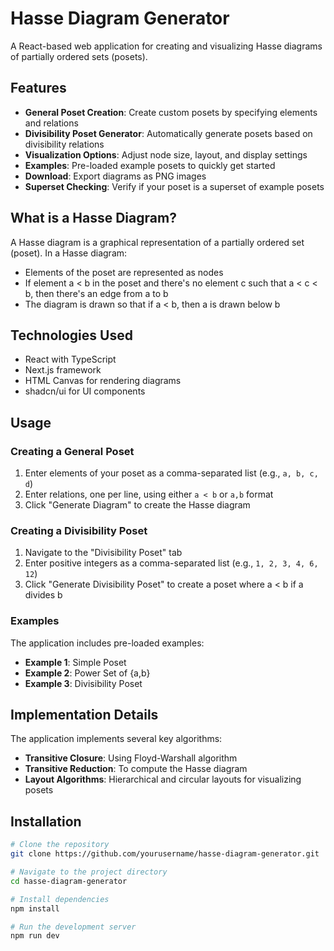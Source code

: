 # Hasse Diagram Generator

A React-based web application for creating and visualizing Hasse diagrams of partially ordered sets (posets).

## Features

- **General Poset Creation**: Create custom posets by specifying elements and relations
- **Divisibility Poset Generator**: Automatically generate posets based on divisibility relations
- **Visualization Options**: Adjust node size, layout, and display settings
- **Examples**: Pre-loaded example posets to quickly get started
- **Download**: Export diagrams as PNG images
- **Superset Checking**: Verify if your poset is a superset of example posets

## What is a Hasse Diagram?

A Hasse diagram is a graphical representation of a partially ordered set (poset). In a Hasse diagram:

- Elements of the poset are represented as nodes
- If element a < b in the poset and there's no element c such that a < c < b, then there's an edge from a to b
- The diagram is drawn so that if a < b, then a is drawn below b

## Technologies Used

- React with TypeScript
- Next.js framework
- HTML Canvas for rendering diagrams
- shadcn/ui for UI components

## Usage

### Creating a General Poset

1. Enter elements of your poset as a comma-separated list (e.g., `a, b, c, d`)
2. Enter relations, one per line, using either `a < b` or `a,b` format
3. Click "Generate Diagram" to create the Hasse diagram

### Creating a Divisibility Poset

1. Navigate to the "Divisibility Poset" tab
2. Enter positive integers as a comma-separated list (e.g., `1, 2, 3, 4, 6, 12`)
3. Click "Generate Divisibility Poset" to create a poset where a < b if a divides b

### Examples

The application includes pre-loaded examples:
- **Example 1**: Simple Poset
- **Example 2**: Power Set of {a,b}
- **Example 3**: Divisibility Poset

## Implementation Details

The application implements several key algorithms:
- **Transitive Closure**: Using Floyd-Warshall algorithm
- **Transitive Reduction**: To compute the Hasse diagram
- **Layout Algorithms**: Hierarchical and circular layouts for visualizing posets

## Installation

```bash
# Clone the repository
git clone https://github.com/yourusername/hasse-diagram-generator.git

# Navigate to the project directory
cd hasse-diagram-generator

# Install dependencies
npm install

# Run the development server
npm run dev